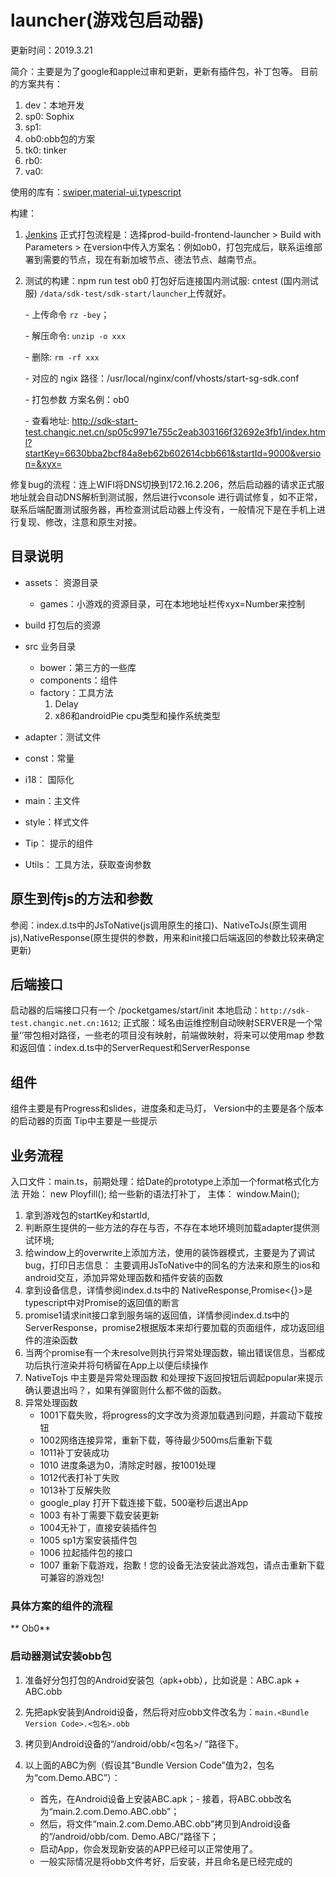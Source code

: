 # launcher(游戏包启动器)

更新时间：2019.3.21

简介：主要是为了google和apple过审和更新，更新有插件包，补丁包等。
目前的方案共有：

1. dev：本地开发
2. sp0: Sophix
3. sp1:
4. ob0:obb包的方案
5. tk0: tinker
6. rb0:
7. va0:

使用的库有：[swiper](http://idangero.us/swiper/get-started/),[material-ui](https://material-ui.com/getting-started/installation/),[typescript](https://www.tslang.cn/docs/handbook/typescript-in-5-minutes.html)

构建：

1. [Jenkins](http://jenkins2.royale.com/view/prod-build/job/prod-build-frontend/job/launcher/) 正式打包流程是：选择prod-build-frontend-launcher > Build with Parameters > 在version中传入方案名：例如ob0，打包完成后，联系运维部署到需要的节点，现在有新加坡节点、德法节点、越南节点。

2. 测试的构建：npm run test ob0 打包好后连接国内测试服: cntest (国内测试服) `/data/sdk-test/sdk-start/launcher`上传就好。

   \- 上传命令 `rz -bey`；

    \- 解压命令: `unzip -o xxx`

    \- 删除: `rm -rf xxx`

    \- 对应的 ngix 路径：/usr/local/nginx/conf/vhosts/start-sg-sdk.conf

    \- 打包参数 方案名例：ob0

    \- 查看地址: http://sdk-start-test.changic.net.cn/sp05c9971e755c2eab303166f32692e3fb1/index.html?startKey=6630bba2bcf84a8eb62b602614cbb661&startId=9000&version=&xyx=

修复bug的流程：连上WIFI将DNS切换到172.16.2.206，然后启动器的请求正式服地址就会自动DNS解析到测试服，然后进行vconsole 进行调试修复，如不正常，联系后端配置测试服务器，再检查测试启动器上传没有，一般情况下是在手机上进行复现、修改，注意和原生对接。

## 目录说明

- assets： 资源目录
  - games：小游戏的资源目录，可在本地地址栏传xyx=Number来控制

- build 打包后的资源
- src 业务目录
  - bower：第三方的一些库
  - components：组件
  - factory：工具方法
    1. Delay
    2. x86和androidPie cpu类型和操作系统类型
- adapter：测试文件
- const：常量
- i18： 国际化
- main：主文件
- style：样式文件
- Tip： 提示的组件
- Utils： 工具方法，获取查询参数

## 原生到传js的方法和参数

参阅：index.d.ts中的JsToNative(js调用原生的接口)、NativeToJs(原生调用js),NativeResponse(原生提供的参数，用来和init接口后端返回的参数比较来确定更新)

## 后端接口

启动器的后端接口只有一个 /pocketgames/start/init
本地启动：`http://sdk-test.changic.net.cn:1612`;
正式服：域名由运维控制自动映射SERVER是一个常量‘’带包相对路径，一些老的项目没有映射，前端做映射，将来可以使用map
参数和返回值：index.d.ts中的ServerRequest和ServerResponse

## 组件

组件主要是有Progress和slides，进度条和走马灯，
Version中的主要是各个版本的启动器的页面
Tip中主要是一些提示

## 业务流程

入口文件：main.ts，前期处理：给Date的prototype上添加一个format格式化方法
开始： new Ployfill(); 给一些新的语法打补丁，
主体： window.Main();

1. 拿到游戏包的startKey和startId,
2. 判断原生提供的一些方法的存在与否，不存在本地环境则加载adapter提供测试环境;
3. 给window上的overwrite上添加方法，使用的装饰器模式，主要是为了调试bug，打印日志信息：
主要调用JsToNative中的同名的方法来和原生的ios和android交互，添加异常处理函数和插件安装的函数
4. 拿到设备信息，详情参阅index.d.ts中的 NativeResponse,Promise<{}>是typescript中对Promise的返回值的断言
5. promise1请求init接口拿到服务端的返回值，详情参阅index.d.ts中的  ServerResponse，promise2根据版本来却行要加载的页面组件，成功返回组件的渲染函数
6. 当两个promise有一个未resolve则执行异常处理函数，输出错误信息，当都成功后执行渲染并将句柄留在App上以便后续操作
7. NativeTojs 中主要是异常处理函数 和处理按下返回按钮后调起popular来提示确认要退出吗？，如果有弹窗则什么都不做的函数。
8. 异常处理函数
    - 1001下载失败，将progress的文字改为资源加载遇到问题，并震动下载按钮
    - 1002网络连接异常，重新下载，等待最少500ms后重新下载
    - 1011补丁安装成功
    - 1010 进度条退为0，清除定时器，按1001处理
    - 1012代表打补丁失败
    - 1013补丁反解失败
    - google_play 打开下载连接下载，500毫秒后退出App
    - 1003 有补丁需要下载安装更新
    - 1004无补丁，直接安装插件包
    - 1005 sp1方案安装插件包
    - 1006 拉起插件包的接口
    - 1007 重新下载游戏，抱歉！您的设备无法安装此游戏包，请点击重新下载可兼容的游戏包!

### 具体方案的组件的流程

** Ob0**

### 启动器测试安装obb包

1. 准备好分包打包的Android安装包（apk+obb），比如说是：ABC.apk + ABC.obb

2. 先把apk安装到Android设备，然后将对应obb文件改名为：`main.<Bundle Version Code>.<包名>.obb`

3. 拷贝到Android设备的“/android/obb/<包名>/ ”路径下。  
4. 以上面的ABC为例（假设其“Bundle Version Code”值为2，包名为“com.Demo.ABC”）：
   - 首先，在Android设备上安装ABC.apk；- 接着，将ABC.obb改名为“main.2.com.Demo.ABC.obb”；
   - 然后，将文件“main.2.com.Demo.ABC.obb”拷贝到Android设备的“/android/obb/com. Demo.ABC/”路径下；
   - 启动App，你会发现新安装的APP已经可以正常使用了。
   -  一般实际情况是将obb文件考好，后安装，并且命名是已经完成的